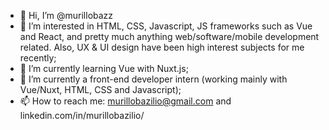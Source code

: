 - 👋 Hi, I’m @murillobazz
- 👀 I’m interested in HTML, CSS, Javascript, JS frameworks such as Vue and React, and pretty much anything web/software/mobile development related. Also, UX & UI design have been high interest subjects for me recently;
- 🌱 I’m currently learning Vue with Nuxt.js;
- 💞️ I’m currently a front-end developer intern (working mainly with Vue/Nuxt, HTML, CSS and Javascript);
- 📫 How to reach me: murillobazilio@gmail.com and linkedin.com/in/murillobazilio/

<!---
murillobazz/murillobazz is a ✨ special ✨ repository because its `README.md` (this file) appears on your GitHub profile.
You can click the Preview link to take a look at your changes.
--->
